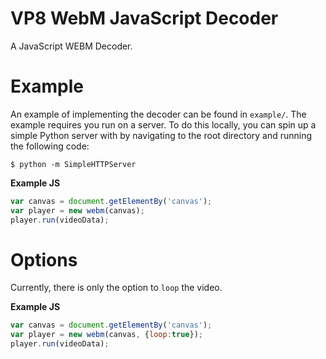 VP8 WebM JavaScript Decoder
=============================

A JavaScript WEBM Decoder.

# Example

An example of implementing the decoder can be found in `example/`. The example requires you run on a server. To do this locally, you can spin up a simple Python server with by navigating to the root directory and running the following code:

````
$ python -m SimpleHTTPServer
````

**Example JS**

```javascript
var canvas = document.getElementBy('canvas');
var player = new webm(canvas);
player.run(videoData);
````

# Options

Currently, there is only the option to `loop` the video.

**Example JS**

```javascript
var canvas = document.getElementBy('canvas');
var player = new webm(canvas, {loop:true});
player.run(videoData);
````

